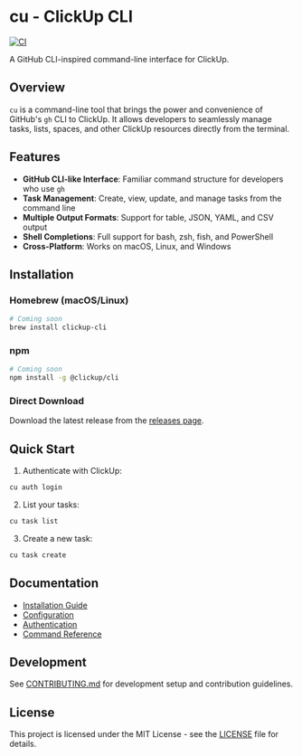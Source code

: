 # cu - ClickUp CLI

[![CI](https://github.com/timimsms/cu/actions/workflows/ci.yml/badge.svg)](https://github.com/timimsms/cu/actions/workflows/ci.yml)

A GitHub CLI-inspired command-line interface for ClickUp.

## Overview

`cu` is a command-line tool that brings the power and convenience of GitHub's `gh` CLI to ClickUp. It allows developers to seamlessly manage tasks, lists, spaces, and other ClickUp resources directly from the terminal.

## Features

- **GitHub CLI-like Interface**: Familiar command structure for developers who use `gh`
- **Task Management**: Create, view, update, and manage tasks from the command line
- **Multiple Output Formats**: Support for table, JSON, YAML, and CSV output
- **Shell Completions**: Full support for bash, zsh, fish, and PowerShell
- **Cross-Platform**: Works on macOS, Linux, and Windows

## Installation

### Homebrew (macOS/Linux)
```bash
# Coming soon
brew install clickup-cli
```

### npm
```bash
# Coming soon
npm install -g @clickup/cli
```

### Direct Download
Download the latest release from the [releases page](https://github.com/tim/cu/releases).

## Quick Start

1. Authenticate with ClickUp:
```bash
cu auth login
```

2. List your tasks:
```bash
cu task list
```

3. Create a new task:
```bash
cu task create
```

## Documentation

- [Installation Guide](docs/installation.md)
- [Configuration](docs/configuration.md)
- [Authentication](docs/authentication.md)
- [Command Reference](docs/commands/)

## Development

See [CONTRIBUTING.md](CONTRIBUTING.md) for development setup and contribution guidelines.

## License

This project is licensed under the MIT License - see the [LICENSE](LICENSE) file for details.